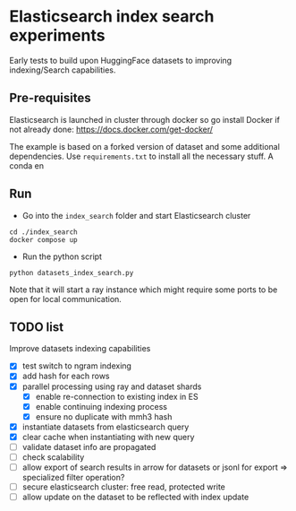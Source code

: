 # Elasticsearch index search experiments

Early tests to build upon HuggingFace datasets to improving indexing/Search capabilities.

## Pre-requisites

Elasticsearch is launched in cluster through docker so go install Docker if not already done: https://docs.docker.com/get-docker/

The example is based on a forked version of dataset and some additional dependencies. Use `requirements.txt` to install all the necessary stuff. A conda en

## Run

* Go into the `index_search` folder and start Elasticsearch cluster

```
cd ./index_search
docker compose up
```

* Run the python script

```
python datasets_index_search.py
```

Note that it will start a ray instance which might require some ports to be open for local communication.

## TODO list

Improve datasets indexing capabilities
- [x] test switch to ngram indexing
- [x] add hash for each rows
- [x] parallel processing using ray and dataset shards
    - [x] enable re-connection to existing index in ES
    - [x] enable continuing indexing process
    - [x] ensure no duplicate with mmh3 hash
- [x] instantiate datasets from elasticsearch query
- [x] clear cache when instantiating with new query
- [ ] validate dataset info are propagated
- [ ] check scalability 
- [ ] allow export of search results in arrow for datasets or jsonl for export => specialized filter operation?
- [ ] secure elasticsearch cluster: free read, protected write
- [ ] allow update on the dataset to be reflected with index update
